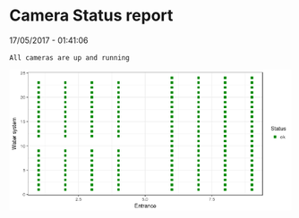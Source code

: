 Camera Status report
================
17/05/2017 - 01:41:06

    All cameras are up and running

![](camreport_files/figure-markdown_github/unnamed-chunk-2-1.png)
